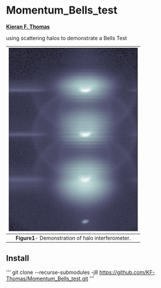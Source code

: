 # Momentum_Bells_test
**[Kieran F. Thomas](https://github.com/KF-Thomas)**  


using scattering halos to demonstrate a Bells Test

| ![A comparison of various masking approaches](/figs/bryce_hom_old.jpg "Fig1") | 
|:--:| 
 **Figure1**- Demonstration of halo interferometer. |

## Install
'''
git clone --recurse-submodules -j8 https://github.com/KF-Thomas/Momentum_Bells_test.git
'''

